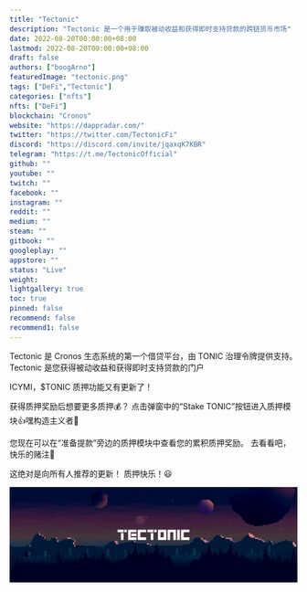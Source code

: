 ```yaml
---
title: "Tectonic"
description: "Tectonic 是一个用于赚取被动收益和获得即时支持贷款的跨链货币市场"
date: 2022-08-20T00:00:00+08:00
lastmod: 2022-08-20T00:00:00+08:00
draft: false
authors: ["boogArno"]
featuredImage: "tectonic.png"
tags: ["DeFi","Tectonic"]
categories: ["nfts"]
nfts: ["DeFi"]
blockchain: "Cronos"
website: "https://dappradar.com/"
twitter: "https://twitter.com/TectonicFi"
discord: "https://discord.com/invite/jqaxqK7KBR"
telegram: "https://t.me/TectonicOfficial"
github: ""
youtube: ""
twitch: ""
facebook: ""
instagram: ""
reddit: ""
medium: ""
steam: ""
gitbook: ""
googleplay: ""
appstore: ""
status: "Live"
weight: 
lightgallery: true
toc: true
pinned: false
recommend: false
recommend1: false
---
```

Tectonic 是 Cronos 生态系统的第一个借贷平台，由 TONIC 治理令牌提供支持。 Tectonic 是您获得被动收益和获得即时支持贷款的门户

ICYMI，$TONIC 质押功能又有更新了！

获得质押奖励后想要更多质押💰？ 点击弹窗中的“Stake TONIC”按钮进入质押模块👍嘿构造主义者🌋

您现在可以在“准备提款”旁边的质押模块中查看您的累积质押奖励。 去看看吧，快乐的赌注🚀

这绝对是向所有人推荐的更新！ 质押快乐！😃

![1080x360](1080x360.jpg)

